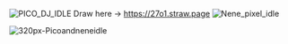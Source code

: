 ![PICO_DJ_IDLE](https://github.com/user-attachments/assets/be4a626f-0866-49fd-b923-89578dcfdf25)
Draw here -> https://27o1.straw.page
![Nene_pixel_idle](https://github.com/user-attachments/assets/41eefb3b-9e65-445f-a5bc-c5c03f005175)

![320px-Picoandneneidle](https://github.com/user-attachments/assets/a27229ec-cbe1-40ee-a59b-82ae2c72590f)
